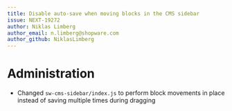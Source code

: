 ```yaml
---
title: Disable auto-save when moving blocks in the CMS sidebar 
issue: NEXT-19272
author: Niklas Limberg
author_email: n.limberg@shopware.com
author_github: NiklasLimberg
---
```

# Administration
* Changed `sw-cms-sidebar/index.js` to perform block movements in place instead of saving multiple times during dragging
